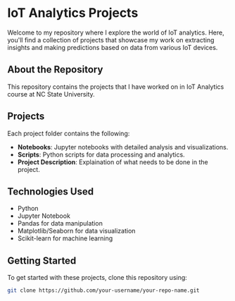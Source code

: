 # IoT Analytics Projects

Welcome to my repository where I explore the world of IoT analytics. Here, you'll find a collection of projects that showcase my work on extracting insights and making predictions based on data from various IoT devices.

## About the Repository

This repository contains the projects that I have worked on in IoT Analytics course at NC State University. 

## Projects

Each project folder contains the following:

- **Notebooks**: Jupyter notebooks with detailed analysis and visualizations.
- **Scripts**: Python scripts for data processing and analytics.
- **Project Description**: Explaination of what needs to be done in the project.

## Technologies Used

- Python
- Jupyter Notebook
- Pandas for data manipulation
- Matplotlib/Seaborn for data visualization
- Scikit-learn for machine learning

## Getting Started

To get started with these projects, clone this repository using:

```bash
git clone https://github.com/your-username/your-repo-name.git

